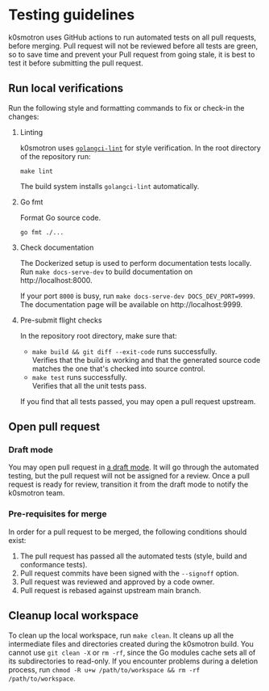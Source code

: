 # Testing guidelines

k0smotron uses GitHub actions to run automated tests on all pull requests, before merging.
Pull request will not be reviewed before all tests are green,
so to save time and prevent your Pull request from going stale,
it is best to test it before submitting the pull request.

## Run local verifications

Run the following style and formatting commands to fix or check-in the changes:

1. Linting

   k0smotron uses [`golangci-lint`](https://golangci-lint.run/) for style verification.
   In the root directory of the repository run:

   ```shell
   make lint
   ```

   The build system installs `golangci-lint` automatically.

2. Go fmt

   Format Go source code.

   ```shell
   go fmt ./...
   ```

3. Check documentation

   The Dockerized setup is used to perform documentation tests locally.
   Run `make docs-serve-dev` to build documentation on http://localhost:8000.

   If your port `8000` is busy, run `make docs-serve-dev DOCS_DEV_PORT=9999`.
   The documentation page will be available on http://localhost:9999.

4. Pre-submit flight checks

   In the repository root directory, make sure that:

    * `make build && git diff --exit-code` runs successfully.  
      Verifies that the build is working and that the generated source code
      matches the one that's checked into source control.
    * `make test` runs successfully.  
      Verifies that all the unit tests pass.

   If you find that all tests passed, you may open a pull request upstream.

## Open pull request

### Draft mode

You may open pull request in [a draft mode](https://github.blog/2019-02-14-introducing-draft-pull-requests).
It will go through the automated testing, but the pull request will not be assigned for a review.
Once a pull request is ready for review, transition it from the draft mode to notify the k0smotron team.

### Pre-requisites for merge

In order for a pull request to be merged, the following conditions should exist:

1. The pull request has passed all the automated tests (style, build and conformance tests).
2. Pull request commits have been signed with the `--signoff` option.
3. Pull request was reviewed and approved by a code owner.
4. Pull request is rebased against upstream main branch.

## Cleanup local workspace

To clean up the local workspace, run `make clean`.
It cleans up all the intermediate files and directories created during the k0smotron build.
You cannot use `git clean -X` or `rm -rf`, since the Go modules
cache sets all of its subdirectories to read-only.
If you encounter problems during a deletion process,
run `chmod -R u+w /path/to/workspace && rm -rf /path/to/workspace`.